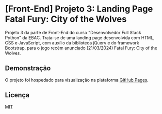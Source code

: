 # [Front-End] Projeto 3: Landing Page Fatal Fury: City of the Wolves

Projeto 3 da parte de Front-End do curso "Desenvolvedor Full Stack Python" da EBAC. Trata-se de uma landing page desenvolvida com HTML, CSS e JavaScript, com auxílio da biblioteca jQuery e do framework Bootstrap, para o jogo recém anunciado (21/03/2024) Fatal Fury: City of the Wolves.

## Demonstração

O projeto foi hospedado para visualização na plataforma [GitHub Pages](https://rodriguesraph.github.io/projeto_front_end_03).

## Licença

[MIT](https://choosealicense.com/licenses/mit/)